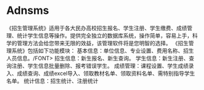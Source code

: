 # Adnsms
 《招生管理系统》适用于各大民办高校招生报名、学生注册、学生缴费、成绩管理、统计学生信息等操作。提供完全独立的数据库系统，操作简单，容易上手，科学的管理方法会给您带来无限的效益，该管理软件将是您明智的选择。  《招生管理系统》包括如下功能模块：  基本信息：单位信息、专业设置、费用名称、招生人员信息。/FONT>  招生信息：新生报名、新生查询。  学生信息：新生注册、查询注册、学生信息批量删除、报考错误学生。  成绩管理：课程设置、学生成绩录入、成绩查询、成绩excel导入、领取教材名单、领取资料名单、需特别指导学生名单。  统计信息：招生统计、注册统计

